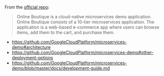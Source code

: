From the [official repo](https://github.com/GoogleCloudPlatform/microservices-demo):

> Online Boutique is a cloud-native microservices demo application. Online Boutique consists of a 10-tier microservices application. The application is a web-based e-commerce app where users can browse items, add them to the cart, and purchase them.

* https://github.com/GoogleCloudPlatform/microservices-demo#architecture
* https://github.com/GoogleCloudPlatform/microservices-demo#other-deployment-options
* https://github.com/GoogleCloudPlatform/microservices-demo/blob/master/docs/development-guide.md
